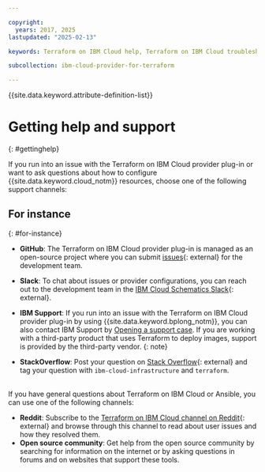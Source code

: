 ```yaml
---

copyright:
  years: 2017, 2025
lastupdated: "2025-02-13"

keywords: Terraform on IBM Cloud help, Terraform on IBM Cloud troubleshooting, ansible help, ansible troubleshooting

subcollection: ibm-cloud-provider-for-terraform

---
```


{{site.data.keyword.attribute-definition-list}}


# Getting help and support 
{: #gettinghelp}

If you run into an issue with the Terraform on IBM Cloud provider plug-in or want to ask questions about how to configure {{site.data.keyword.cloud_notm}} resources, choose one of the following support channels:  

## For instance
{: #for-instance}

- **GitHub**: The Terraform on IBM Cloud provider plug-in is managed as an open-source project where you can submit [issues](https://github.com/IBM-Cloud/terraform-provider-ibm/issues){: external} for the development team. 
- **Slack**: To chat about issues or provider configurations, you can reach out to the development team in the [IBM Cloud Schematics Slack](https://ibm-cloud-schematics.slack.com/){: external}.     
- **IBM Support**: If you run into an issue with the Terraform on IBM Cloud provider plug-in by using {{site.data.keyword.bplong_notm}}, you can also contact IBM Support by [Opening a support case](/docs/account?topic=account-using-avatar).
    If you are working with a third-party product that uses Terraform to deploy images, support is provided by the third-party vendor.
     {: note}
     
- **StackOverflow**: Post your question on [Stack Overflow](http://stackoverflow.com/search?q=ibm-cloud-infrastructure+terraform){: external} and tag your question with `ibm-cloud-infrastructure` and `terraform`.

</br>
If you have general questions about Terraform on IBM Cloud or Ansible, you can use one of the following channels: 

- **Reddit**:  Subscribe to the [Terraform on IBM Cloud channel on Reddit](https://www.reddit.com/r/Terraform/){: external} and browse through this channel to read about user issues and how they resolved them. 
- **Open source community**: Get help from the open source community by searching for information on the internet or by asking questions in forums and on websites that support these tools.
